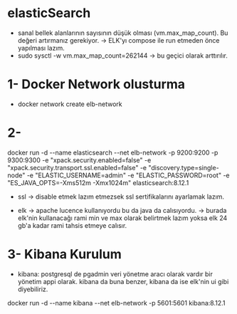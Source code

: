 # elasticSearch
- sanal bellek alanlarının sayısının düşük olması (vm.max_map_count). Bu değeri artırmanız gerekiyor. -> ELK'yı compose ile run etmeden önce yapılması lazım.
- sudo sysctl -w vm.max_map_count=262144 -> bu geçici olarak arttırılır.

# 1- Docker Network olusturma
- docker network create elb-network
# 2-
docker run -d --name elasticsearch --net elb-network -p 9200:9200 -p 9300:9300 -e "xpack.security.enabled=false" -e "xpack.security.transport.ssl.enabled=false" -e "discovery.type=single-node" -e "ELASTIC_USERNAME=admin" -e "ELASTIC_PASSWORD=root" -e "ES_JAVA_OPTS=-Xms512m -Xmx1024m" elasticsearch:8.12.1
- ssl -> disable etmek lazım etmezsek ssl sertifikalarını ayarlamak lazım.

- elk -> apache lucence kullanıyordu bu da java da calısıyordu. -> burada elk'nin kullanacağı rami min ve max olarak belirtmek lazım yoksa elk 24 gb'a kadar rami tahsis etmeye calısır.

# 3- Kibana Kurulum
- kibana: postgresql de pgadmin veri yönetme aracı olarak vardır bir yönetim appi olarak.
kibana da buna benzer, kibana da ise elk'nin ui gibi diyebiliriz.

docker run -d --name kibana --net elb-network -p 5601:5601 kibana:8.12.1

  
